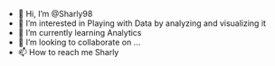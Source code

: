 - 👋 Hi, I’m @Sharly98
- 👀 I’m interested in Playing with Data by analyzing and visualizing it
- 🌱 I’m currently learning Analytics
- 💞️ I’m looking to collaborate on ...
- 📫 How to reach me Sharly

<!---
Sharly98/Sharly98 is a ✨ special ✨ repository because its `README.md` (this file) appears on your GitHub profile.
You can click the Preview link to take a look at your changes.
--->
